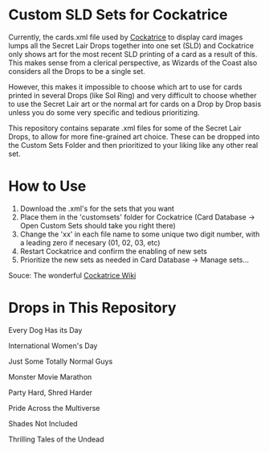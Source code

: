 # Custom SLD Sets for Cockatrice
Currently, the cards.xml file used by [Cockatrice](https://github.com/Cockatrice/) to display card images lumps all the Secret Lair Drops together into one set (SLD) and Cockatrice only shows art for the most recent SLD printing of a card as a result of this. This makes sense from a clerical perspective, as Wizards of the Coast also considers all the Drops to be a single set.

However, this makes it impossible to choose which art to use for cards printed in several Drops (like Sol Ring) and very difficult to choose whether to use the Secret Lair art or the normal art for cards on a Drop by Drop basis unless you do some very specific and tedious prioritizing.

This repository contains separate .xml files for some of the Secret Lair Drops, to allow for more fine-grained art choice. These can be dropped into the Custom Sets Folder and then prioritized to your liking like any other real set. 

# How to Use
1) Download the .xml's for the sets that you want
2) Place them in the 'customsets' folder for Cockatrice (Card Database -> Open Custom Sets should take you right there)
3) Change the 'xx' in each file name to some unique two digit number, with a leading zero if necesary (01, 02, 03, etc)
4) Restart Cockatrice and confirm the enabling of new sets
5) Prioritize the new sets as needed in Card Database -> Manage sets...

Souce: The wonderful [Cockatrice Wiki](https://github.com/Cockatrice/Cockatrice/wiki/Custom-Cards-&-Sets)

# Drops in This Repository
Every Dog Has its Day

International Women's Day

Just Some Totally Normal Guys

Monster Movie Marathon

Party Hard, Shred Harder

Pride Across the Multiverse

Shades Not Included

Thrilling Tales of the Undead

